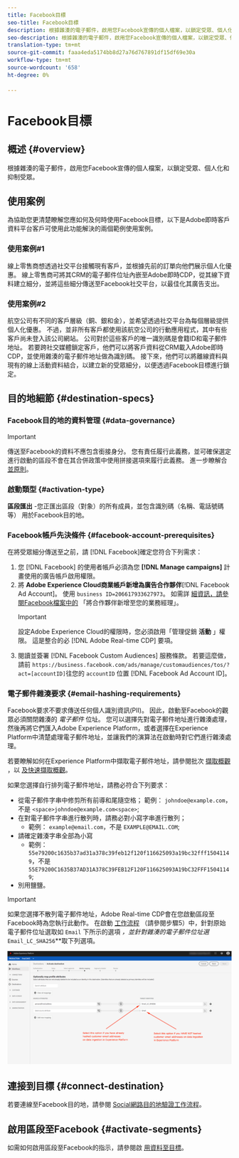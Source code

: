 ```yaml
---
title: Facebook目標
seo-title: Facebook目標
description: 根據雜湊的電子郵件，啟用您Facebook宣傳的個人檔案，以鎖定受眾、個人化和抑制受眾。
seo-description: 根據雜湊的電子郵件，啟用您Facebook宣傳的個人檔案，以鎖定受眾、個人化和抑制受眾。
translation-type: tm+mt
source-git-commit: faaa4eda5174bb8d27a76d767891df15df69e30a
workflow-type: tm+mt
source-wordcount: '658'
ht-degree: 0%

---
```



# Facebook目標

## 概述 {#overview}

根據雜湊的電子郵件，啟用您Facebook宣傳的個人檔案，以鎖定受眾、個人化和抑制受眾。

## 使用案例

為協助您更清楚瞭解您應如何及何時使用Facebook目標，以下是Adobe即時客戶資料平台客戶可使用此功能解決的兩個範例使用案例。


### 使用案例#1


線上零售商想透過社交平台接觸現有客戶，並根據先前的訂單向他們展示個人化優惠。 線上零售商可將其CRM的電子郵件位址內嵌至Adobe即時CDP，從其線下資料建立細分，並將這些細分傳送至Facebook社交平台，以最佳化其廣告支出。


### 使用案例#2


航空公司有不同的客戶層級（銅、銀和金），並希望透過社交平台為每個層級提供個人化優惠。 不過，並非所有客戶都使用該航空公司的行動應用程式，其中有些客戶尚未登入該公司網站。 公司對於這些客戶的唯一識別碼是會籍ID和電子郵件地址。
若要跨社交媒體鎖定客戶，他們可以將客戶資料從CRM載入Adobe即時CDP，並使用雜湊的電子郵件地址做為識別碼。
接下來，他們可以將離線資料與現有的線上活動資料結合，以建立新的受眾細分，以便透過Facebook目標進行鎖定。

## 目的地細節 {#destination-specs}

### Facebook目的地的資料管理 {#data-governance}

>[!IMPORTANT]
>
>傳送至Facebook的資料不應包含銜接身分。 您有責任履行此義務，並可確保選定進行啟動的區段不會在其合併政策中使用拼接選項來履行此義務。 進一步瞭解合 [並原則](/help/profile/ui/merge-policies.md)。

### 啟動類型 {#activation-type}

**區段匯出** -您正匯出區段（對象）的所有成員，並包含識別碼（名稱、電話號碼等） 用於Facebook目的地。

### Facebook帳戶先決條件 {#facebook-account-prerequisites}

在將受眾細分傳送至之前，請 [!DNL Facebook]確定您符合下列需求：

1. 您 [!DNL Facebook] 的使用者帳戶必須為您 **[!DNL Manage campaigns]** 計畫使用的廣告帳戶啟用權限。
2. 將 **Adobe Experience Cloud商業帳戶新增為廣告合作夥伴**[!DNL Facebook Ad Account]。 使用 `business ID=206617933627973`。 如需詳 [細資訊，請參閱Facebook檔案中的](https://www.facebook.com/business/help/1717412048538897) 「將合作夥伴新增至您的業務經理」。
   >[!IMPORTANT]
   > 設定Adobe Experience Cloud的權限時，您必須啟用「管理促銷 **活動** 」權限。 這是整合的必 [!DNL Adobe Real-time CDP] 要項。
3. 閱讀並簽署 [!DNL Facebook Custom Audiences] 服務條款。 若要這麼做，請前 `https://business.facebook.com/ads/manage/customaudiences/tos/?act=[accountID]`往您的 `accountID` 位置 [!DNL Facebook Ad Account ID]。

### 電子郵件雜湊要求 {#email-hashing-requirements}

Facebook要求不要求傳送任何個人識別資訊(PII)。 因此，啟動至Facebook的觀眾必須關閉雜湊的 *電子郵件* 位址。 您可以選擇先對電子郵件地址進行雜湊處理，然後再將它們匯入Adobe Experience Platform，或者選擇在Experience Platform中清楚處理電子郵件地址，並讓我們的演算法在啟動時對它們進行雜湊處理。

若要瞭解如何在Experience Platform中擷取電子郵件地址，請參閱批次 [擷取概觀](/help/ingestion/batch-ingestion/overview.md) ，以 [及快速擷取概觀](/help/ingestion/streaming-ingestion/overview.md)。

如果您選擇自行排列電子郵件地址，請務必符合下列要求：

* 從電子郵件字串中修剪所有前導和尾隨空格； 範例： `johndoe@example.com`，不是 `<space>johndoe@example.com<space>`;
* 在對電子郵件字串進行散列時，請務必對小寫字串進行散列；
   * 範例： `example@email.com`，不是 `EXAMPLE@EMAIL.COM`;
* 請確定雜湊字串全部為小寫
   * 範例： `55e79200c1635b37ad31a378c39feb12f120f116625093a19bc32fff15041149`，不是 `55E79200C1635B37AD31A378C39FEB12F120F116625093A19bC32FFF15041149`;
* 別用鹽鹽。


>[!IMPORTANT]
>
>如果您選擇不散列電子郵件地址，Adobe Real-time CDP會在您啟動區段至Facebook時為您執行此動作。 在啟動 [工作流程](/help/rtcdp/destinations/activate-destinations.md#activate-data) （請參閱步驟5）中，針對原始電子郵件位址選取如 `Email` 下所示的選項 *，並針對雜湊的電子郵件位址選*`Email_LC_SHA256`**&#x200B;取下列選項。


![啟動時雜湊](/help/rtcdp/destinations/assets/identity-mapping.png)

## 連接到目標 {#connect-destination}

若要連線至Facebook目的地，請參閱 [Social網路目的地驗證工作流程](/help/rtcdp/destinations/social-network-destinations-workflow.md)。


## 啟用區段至Facebook {#activate-segments}

如需如何啟用區段至Facebook的指示，請參閱啟 [用資料至目標](/help/rtcdp/destinations/activate-destinations.md)。